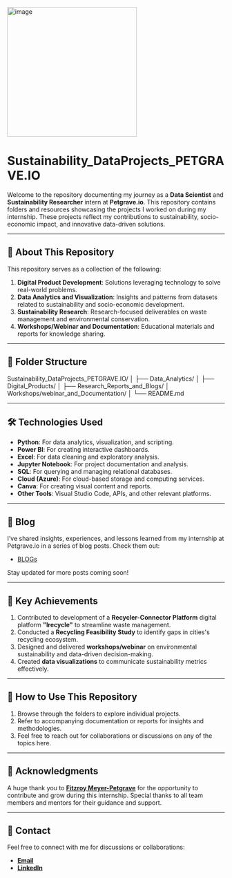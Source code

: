 <img src="https://github.com/user-attachments/assets/2f57414c-0e26-4030-8ea7-1160d12b8397" alt="image" width="300">

# Sustainability_DataProjects_PETGRAVE.IO  

Welcome to the repository documenting my journey as a **Data Scientist** and **Sustainability Researcher** intern at **Petgrave.io**. This repository contains folders and resources showcasing the projects I worked on during my internship. These projects reflect my contributions to sustainability, socio-economic impact, and innovative data-driven solutions.  

---

## 🌟 **About This Repository**  
This repository serves as a collection of the following:  
1. **Digital Product Development**: Solutions leveraging technology to solve real-world problems.  
2. **Data Analytics and Visualization**: Insights and patterns from datasets related to sustainability and socio-economic development.  
3. **Sustainability Research**: Research-focused deliverables on waste management and environmental conservation.  
4. **Workshops/Webinar and Documentation**: Educational materials and reports for knowledge sharing.  

---

## 📂 **Folder Structure**  
Sustainability_DataProjects_PETGRAVE.IO/ │ ├── Data_Analytics/ │ ├── Digital_Products/ │ ├── Research_Reports_and_Blogs/ │ Workshops/webinar_and_Documentation/ │ └── README.md

---

## 🛠 **Technologies Used**  
- **Python**: For data analytics, visualization, and scripting.  
- **Power BI**: For creating interactive dashboards.  
- **Excel**: For data cleaning and exploratory analysis.  
- **Jupyter Notebook**: For project documentation and analysis.  
- **SQL**: For querying and managing relational databases.  
- **Cloud (Azure)**: For cloud-based storage and computing services.  
- **Canva**: For creating visual content and reports.  
- **Other Tools**: Visual Studio Code, APIs, and other relevant platforms.  

---

## 📝 **Blog** 
I’ve shared insights, experiences, and lessons learned from my internship at Petgrave.io in a series of blog posts. Check them out:  

- [BLOGs](https://www.petgrave.io/blog)   

Stay updated for more posts coming soon!  

---

## 🎯 **Key Achievements**  
1. Contributed to development of a **Recycler-Connector Platform** digital platform **"Irecycle"** to streamline waste management.  
2. Conducted a **Recycling Feasibility Study** to identify gaps in cities's recycling ecosystem.  
3. Designed and delivered **workshops/webinar** on environmental sustainability and data-driven decision-making.  
4. Created **data visualizations** to communicate sustainability metrics effectively.  

---

## 📝 **How to Use This Repository**  
1. Browse through the folders to explore individual projects.  
2. Refer to accompanying documentation or reports for insights and methodologies.  
3. Feel free to reach out for collaborations or discussions on any of the topics here.  

---

## 🙌 **Acknowledgments**  
A huge thank you to [**Fitzroy Meyer-Petgrave**](https://www.linkedin.com/in/fitzroypetgrave/) for the opportunity to contribute and grow during this internship. Special thanks to all team members and mentors for their guidance and support.  

---

## 📧 **Contact**  
Feel free to connect with me for discussions or collaborations:  
- [**Email**](oyewaledanieloyewola@gmail.com) 
- [**LinkedIn**](https://www.linkedin.com/in/daniel-oyewale/)  


